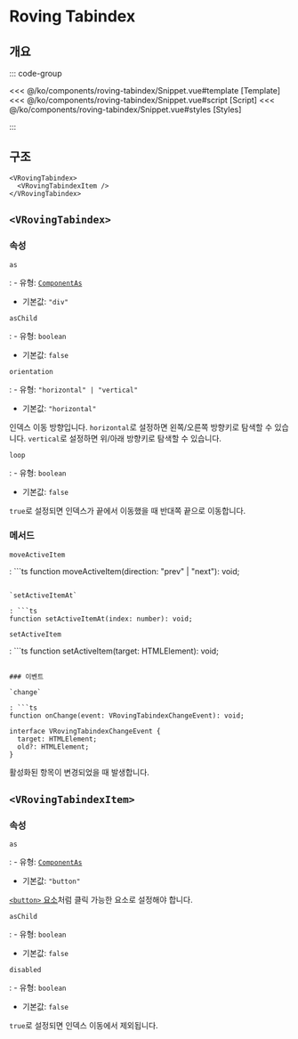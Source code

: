 <script setup lang="ts">
import Snippet from "./Snippet.vue";
</script>

# Roving Tabindex

## 개요

<VComponentPreview>
  <Snippet />
</VComponentPreview>

::: code-group

<<< @/ko/components/roving-tabindex/Snippet.vue#template [Template]
<<< @/ko/components/roving-tabindex/Snippet.vue#script [Script]
<<< @/ko/components/roving-tabindex/Snippet.vue#styles [Styles]

:::

## 구조

```vue-html
<VRovingTabindex>
  <VRovingTabindexItem />
</VRovingTabindex>
```

## `<VRovingTabindex>`

### 속성

`as`

: - 유형: [`ComponentAs`](/ko/api/types/component-as/)
  - 기본값: `"div"`

`asChild`

: - 유형: `boolean`
  - 기본값: `false`

`orientation`

: - 유형: `"horizontal" | "vertical"`
  - 기본값: `"horizontal"`

  인덱스 이동 방향입니다. `horizontal`로 설정하면 왼쪽/오른쪽 방향키로 탐색할 수 있습니다. `vertical`로 설정하면 위/아래 방향키로 탐색할 수 있습니다.

`loop`

: - 유형: `boolean`
  - 기본값: `false`

  `true`로 설정되면 인덱스가 끝에서 이동했을 때 반대쪽 끝으로 이동합니다.

### 메서드

`moveActiveItem`

: ```ts
  function moveActiveItem(direction: "prev" | "next"): void;
  ```

`setActiveItemAt`

: ```ts
  function setActiveItemAt(index: number): void;
  ```

`setActiveItem`

: ```ts
  function setActiveItem(target: HTMLElement): void;
  ```

### 이벤트

`change`

: ```ts
  function onChange(event: VRovingTabindexChangeEvent): void;

  interface VRovingTabindexChangeEvent {
    target: HTMLElement;
    old?: HTMLElement;
  }
  ```

  활성화된 항목이 변경되었을 때 발생합니다.

## `<VRovingTabindexItem>`

### 속성

`as`

: - 유형: [`ComponentAs`](/ko/api/types/component-as/)
  - 기본값: `"button"`

  [`<button>` 요소](https://developer.mozilla.org/ko/docs/Web/HTML/Element/button)처럼 클릭 가능한 요소로 설정해야 합니다.

`asChild`

: - 유형: `boolean`
  - 기본값: `false`

`disabled`

: - 유형: `boolean`
  - 기본값: `false`

  `true`로 설정되면 인덱스 이동에서 제외됩니다.
